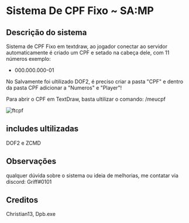 # Sistema De CPF Fixo ~ SA:MP
## Descrição do sistema

Sistema de CPF Fixo em textdraw, ao jogador conectar ao servidor automaticamente é criado um CPF e setado na cabeça dele, com 11 números exemplo:

- 000.000.000-01

No Salvamente foi ultilizado DOF2, é preciso criar a pasta "CPF" e dentro da pasta CPF adicionar a "Numeros" e "Player"!

Para abrir o CPF em TextDraw, basta ultilizar o comando: /meucpf

![ftcpf](https://user-images.githubusercontent.com/77468286/169407242-771325ce-a938-4bcc-a920-83dbfe521887.png)

## includes ultilizadas
DOF2 e ZCMD

## Observações
qualquer dúvida sobre o sistema ou ideia de melhorias, me contatar via discord: Griff#0101

## Creditos

Christian13, Dpb.exe

